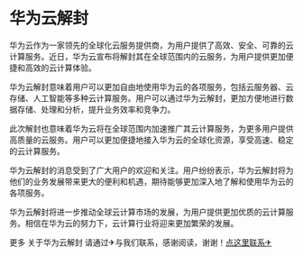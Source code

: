 # 华为云解封

华为云作为一家领先的全球化云服务提供商，为用户提供了高效、安全、可靠的云计算服务。近日，华为云宣布将解封其在全球范围内的云服务，为用户提供更加便捷和高效的云计算体验。

华为云解封意味着用户可以更加自由地使用华为云的各项服务，包括云服务器、云存储、人工智能等多种云计算服务。用户可以通过华为云解封，更加方便地进行数据存储、处理和分析，提升业务效率和竞争力。

此次解封也意味着华为云将在全球范围内加速推广其云计算服务，为更多用户提供高质量的云服务。用户可以更加便捷地接入华为云的全球化资源，享受高速、稳定的云计算服务。

华为云解封的消息受到了广大用户的欢迎和关注。用户纷纷表示，华为云解封将为他们的业务发展带来更大的便利和机遇，期待能够更加深入地了解和使用华为云的各项服务。

华为云解封将进一步推动全球云计算市场的发展，为用户提供更加优质的云计算服务。相信在华为云的努力下，云计算行业将迎来更加繁荣的发展。

更多 关于华为云解封 请通过✈与我们联系，感谢阅读，谢谢！[点这里联系✈](https://1.k02.cc)